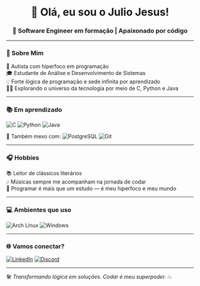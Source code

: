 <h1 align="center">👋 Olá, eu sou o Julio Jesus!</h1>
<h3 align="center">🚀 Software Engineer em formação | Apaixonado por código</h3>

---

### 🎯 Sobre Mim

🧠 Autista com hiperfoco em programação  
🎓 Estudante de Análise e Desenvolvimento de Sistemas  
💡 Forte lógica de programação e sede infinita por aprendizado  
👨‍💻 Explorando o universo da tecnologia por meio de C, Python e Java  

---

### 📚 Em aprendizado

![C](https://img.shields.io/badge/C-00599C?style=for-the-badge&logo=c&logoColor=white)
![Python](https://img.shields.io/badge/Python-3776AB?style=for-the-badge&logo=python&logoColor=yellow)
![Java](https://img.shields.io/badge/Java-ED8B00?style=for-the-badge&logo=java&logoColor=white)

💾 Também mexo com:
![PostgreSQL](https://img.shields.io/badge/Postgres-316192?style=for-the-badge&logo=postgresql&logoColor=white)
![Git](https://img.shields.io/badge/Git-F05032?style=for-the-badge&logo=git&logoColor=white)

---

### 🎧 Hobbies

📚 Leitor de clássicos literários  
🎶 Músicas sempre me acompanham na jornada de codar  
🧩 Programar é mais que um estudo — é meu hiperfoco e meu mundo  

---

### 💻 Ambientes que uso

![Arch Linux](https://img.shields.io/badge/Arch_Linux-1793D1?style=for-the-badge&logo=arch-linux&logoColor=white)
![Windows](https://img.shields.io/badge/Windows-0078D6?style=for-the-badge&logo=windows&logoColor=white)

---

### 🌐 Vamos conectar?

[![LinkedIn](https://img.shields.io/badge/LinkedIn-0A66C2?style=for-the-badge&logo=linkedin&logoColor=white)](https://www.linkedin.com/in/julio-jesus-904103300)
[![Discord](https://img.shields.io/badge/Discord-5865F2?style=for-the-badge&logo=discord&logoColor=white)](https://discordapp.com/users/julio.jesus)

---

🛠️ *Transformando lógica em soluções. Codar é meu superpoder.* 💥
